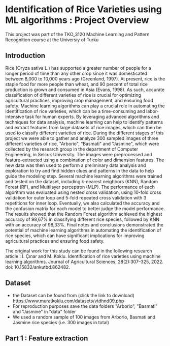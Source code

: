 # Identification of Rice Varieties using ML algorithms : Project Overview
This project was part of the TKO_3120 Machine Learning and Pattern Recognition course at the Universiy of Turku

## Introduction
Rice (Oryza sativa L.) has supported a greater number of people for a longer period of time than any other crop since it was domesticated between 8,000 to 10,000 years ago (Greenland, 1997). At present, rice is the staple food for more people than wheat, and 90 percent of total rice production is grown and consumed in Asia (Evans, 1998). As such, accurate classification of different varieties of rice is crucial for optimizing agricultural practices, improving crop management, and ensuring food safety.
Machine learning algorithms can play a crucial role in automating the identification of rice varieties, which can be a time-consuming and labor-intensive task for human experts. By leveraging advanced algorithms and techniques for data analysis, machine learning can help to identify patterns and extract features from large datasets of rice images, which can then be used to classify different varieties of rice.
During the different stages of this project we were able to gather and analyze 300 sampled images of three different varieties of rice, "Arborio", "Basmati" and "Jasmine", which were collected by the research group in the department of Computer Engineering, in Selcuk University. The images were preprocessed and feature-extracted using a combination of color and dimension features. The new data was then used to perform a preliminary data analysis and exploration to try and find hidden clues and patterns in the data to help guide the modeling step.
Several machine learning algorithms were trained and tested on the dataset, including k-nearest neighbors (KNN), Random Forest (RF), and Multilayer perceptron (MLP). The performance of each algorithm was evaluated using nested cross validation, using 10-fold cross validation for outer loop and 5-fold repeated cross validation with 3 repetitions for inner loop. Eventually, we also calculated the accuracy and the confusion matrix for each model to better judge the model performance.
The results showed that the Random Forest algorithm achieved the highest accuracy of 98,67% in classifying different rice species, followed by KNN with an accuracy of 98,33%. Final notes and conclusions demonstrated the potential of machine learning algorithms in automating the identification of rice species, which can have significant implications for improving agricultural practices and ensuring food safety.

The original work for this study can be found in the following research article : İ. Çınar and M. Koklu. Identification of rice varieties using machine learning algorithms. Journal of Agricultural Sciences, 28(2):307–325, 2022. doi: 10.15832/ankutbd.862482.

## Dataset 
- the Dataset can be found from (click the link to download) https://www.muratkoklu.com/datasets/vtdhnd09.php
- For reproduction purposes save the data folders "Arborio", "Basmati" and "Jasmine" in "data" folder
- We used a random sample of 100 images from Arborio, Basmati and Jasmine rice species (i.e. 300 images in total)

## Part 1 : Feature extraction
